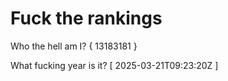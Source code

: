 # Fuck the rankings

Who the hell am I?
{ 13183181 }

What fucking year is it?
[ 2025-03-21T09:23:20Z ]
